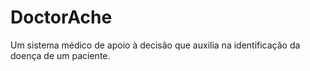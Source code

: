 # DoctorAche
Um sistema médico de apoio à decisão que auxilia na identificação da doença de um paciente.
